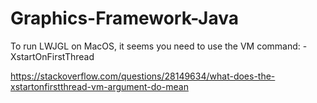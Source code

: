 # Graphics-Framework-Java
 
To run LWJGL on MacOS, it seems you need to use the VM command: -XstartOnFirstThread

https://stackoverflow.com/questions/28149634/what-does-the-xstartonfirstthread-vm-argument-do-mean
